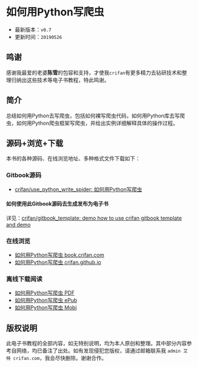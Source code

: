 # 如何用Python写爬虫

* 最新版本：`v0.7`
* 更新时间：`20190526`

## 鸣谢

感谢我最爱的老婆**陈雪**的包容和支持，才使我`crifan`有更多精力去钻研技术和整理归纳出这些技术等电子书教程，特此鸣谢。

## 简介

总结如何用Python去写爬虫，包括如何裸写爬虫代码，如何用Python库去写爬虫，如何用Python爬虫框架写爬虫，并给出实例详细解释具体的操作过程。

## 源码+浏览+下载

本书的各种源码、在线浏览地址、多种格式文件下载如下：

### Gitbook源码

* [crifan/use_python_write_spider: 如何用Python写爬虫](https://github.com/crifan/use_python_write_spider)

#### 如何使用此Gitbook源码去生成发布为电子书

详见：[crifan/gitbook_template: demo how to use crifan gitbook template and demo](https://github.com/crifan/gitbook_template)

### 在线浏览

* [如何用Python写爬虫 book.crifan.com](http://book.crifan.com/books/use_python_write_spider/website)
* [如何用Python写爬虫 crifan.github.io](https://crifan.github.io/use_python_write_spider/website)

### 离线下载阅读

* [如何用Python写爬虫 PDF](http://book.crifan.com/books/use_python_write_spider/pdf/use_python_write_spider.pdf)
* [如何用Python写爬虫 ePub](http://book.crifan.com/books/use_python_write_spider/epub/use_python_write_spider.epub)
* [如何用Python写爬虫 Mobi](http://book.crifan.com/books/use_python_write_spider/mobi/use_python_write_spider.mobi)

## 版权说明

此电子书教程的全部内容，如无特别说明，均为本人原创和整理。其中部分内容参考自网络，均已备注了出处。如有发现侵犯您版权，请通过邮箱联系我 `admin 艾特 crifan.com`，我会尽快删除。谢谢合作。